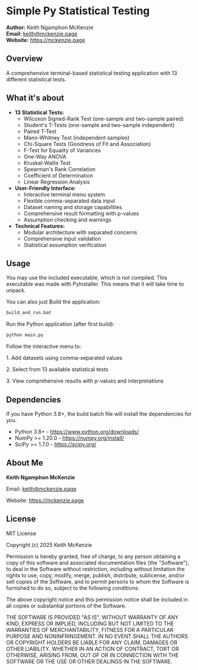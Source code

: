 # Simple Py Statistical Testing

**Author:** Keith Ngamphon McKenzie\
**Email:** [keith\@mckenzie.page](mailto:keith@mckenzie.page)\
**Website:** <https://mckenzie.page>

## Overview

A comprehensive terminal-based statistical testing application with 13
different statistical tests.

## What it's about

-   **13 Statistical Tests:**
    -   Wilcoxon Signed-Rank Test (one-sample and two-sample paired)
    -   Student's T-Tests (one-sample and two-sample independent)
    -   Paired T-Test
    -   Mann-Whitney Test (independent samples)
    -   Chi-Square Tests (Goodness of Fit and Association)
    -   F-Test for Equality of Variances
    -   One-Way ANOVA
    -   Kruskal-Wallis Test
    -   Spearman's Rank Correlation
    -   Coefficient of Determination
    -   Linear Regression Analysis
-   **User-Friendly Interface:**
    -   Interactive terminal menu system
    -   Flexible comma-separated data input
    -   Dataset naming and storage capabilities
    -   Comprehensive result formatting with p-values
    -   Assumption checking and warnings
-   **Technical Features:**
    -   Modular architecture with separated concerns
    -   Comprehensive input validation
    -   Statistical assumption verification

## Usage

You may use the included executable, which is not compiled. This executable was made with PyInstaller.
This means that it will take time to unpack.

You can also just Build the application:

``` bash
build_and_run.bat
```

Run the Python application (after first build):

``` bash
python main.py
```

Follow the interactive menu to:

1\. Add datasets using comma-separated values

2\. Select from 13 available statistical tests

3\. View comprehensive results with p-values and interpretations

## Dependencies

If you have Python 3.8+, the build batch file will install
the dependencies for you.

-   Python 3.8+ - https://www.python.org/downloads/
-   NumPy \>= 1.20.0 - https://numpy.org/install/
-   SciPy \>= 1.7.0 - https://scipy.org/

## About Me

**Keith Ngamphon McKenzie**

Email: [keith\@mckenzie.page](mailto:keith@mckenzie.page)

Website: <https://mckenzie.page>

## License

MIT License

Copyright (c) 2025 Keith McKenzie

Permission is hereby granted, free of charge, to any person obtaining a copy
of this software and associated documentation files (the "Software"), to deal
in the Software without restriction, including without limitation the rights
to use, copy, modify, merge, publish, distribute, sublicense, and/or sell
copies of the Software, and to permit persons to whom the Software is
furnished to do so, subject to the following conditions:

The above copyright notice and this permission notice shall be included in all
copies or substantial portions of the Software.

THE SOFTWARE IS PROVIDED "AS IS", WITHOUT WARRANTY OF ANY KIND, EXPRESS OR
IMPLIED, INCLUDING BUT NOT LIMITED TO THE WARRANTIES OF MERCHANTABILITY,
FITNESS FOR A PARTICULAR PURPOSE AND NONINFRINGEMENT. IN NO EVENT SHALL THE
AUTHORS OR COPYRIGHT HOLDERS BE LIABLE FOR ANY CLAIM, DAMAGES OR OTHER
LIABILITY, WHETHER IN AN ACTION OF CONTRACT, TORT OR OTHERWISE, ARISING FROM,
OUT OF OR IN CONNECTION WITH THE SOFTWARE OR THE USE OR OTHER DEALINGS IN THE
SOFTWARE.